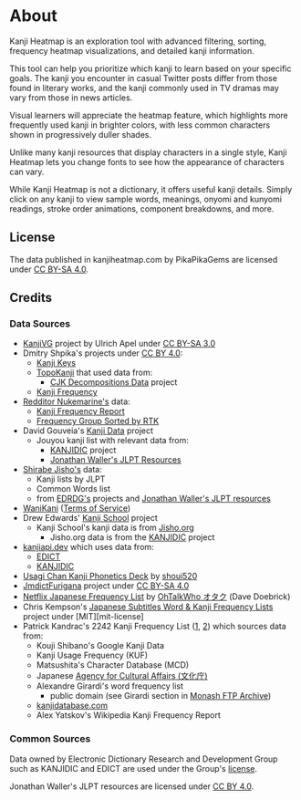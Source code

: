# About

Kanji Heatmap is an exploration tool with advanced filtering, sorting, frequency heatmap
visualizations, and detailed kanji information.

This tool can help you prioritize which kanji to learn based on your specific goals.
The kanji you encounter in casual Twitter posts differ from those found in literary works,
and the kanji commonly used in TV dramas may vary from those in news articles.

Visual learners will appreciate the heatmap feature, which highlights more frequently
used kanji in brighter colors, with less common characters shown in progressively duller shades.

Unlike many kanji resources that display characters in a single style, Kanji Heatmap lets you
change fonts to see how the appearance of characters can vary.

While Kanji Heatmap is not a dictionary, it offers useful kanji details. Simply click on any
kanji to view sample words, meanings, onyomi and kunyomi readings, stroke order animations,
component breakdowns, and more.

## License

The data published in kanjiheatmap.com by PikaPikaGems are licensed under [CC BY-SA 4.0][cc-by-sa-4].

## Credits

### Data Sources

- [KanjiVG](http://kanjivg.tagaini.net/) project by Ulrich Apel under [CC BY-SA 3.0][cc-by-sa-3]
- Dmitry Shpika's projects under [CC BY 4.0][cc-by-4]:
  - [Kanji Keys](https://github.com/scriptin/kanji-keys/)
  - [TopoKanji](https://github.com/scriptin/topokanji) that used data from:
    - [CJK Decompositions Data](https://github.com/amake/cjk-decomp) project
  - [Kanji Frequency](https://scriptin.github.io/kanji-frequency/)
- [Redditor Nukemarine's][nukemarine-post] data:
  - [Kanji Frequency Report][nuke-kanji-freq-rpt]
  - [Frequency Group Sorted by RTK][freq-grp-rtk]
- David Gouveia's [Kanji Data][dgouveia-kanji-data] project
  - Jouyou kanji list with relevant data from:
    - [KANJIDIC][kanjidic-project] project
    - [Jonathan Waller's JLPT Resources][waller-jlpt]
- [Shirabe Jisho's](https://ricoapps.com/) data:
  - Kanji lists by JLPT
  - Common Words list
  - from [EDRDG's][edrdg] projects and [Jonathan Waller's JLPT resources][waller-jlpt]
- [WaniKani](https://www.wanikani.com/) ([Terms of Service][wanikani-terms])
- Drew Edwards' [Kanji School](https://github.com/Lemmmy/KanjiSchool) project
  - Kanji School's kanji data is from [Jisho.org](https://jisho.org/)
    - Jisho.org data is from the [KANJIDIC][kanjidic-project] project
- [kanjiapi.dev](https://kanjiapi.dev/) which uses data from:
  - [EDICT][edict-project]
  - [KANJIDIC][kanjidic-project]
- [Usagi Chan Kanji Phonetics Deck][moe-way] by [shoui520][shoui]
- [JmdictFurigana][jmdictfurigana] project under [CC BY-SA 4.0][cc-by-sa-4]
- [Netflix Japanese Frequency List][netflix-freq-mediafire] by [OhTalkWho オタク][netflix-freq] (Dave Doebrick)
- Chris Kempson's [Japanese Subtitles Word & Kanji Frequency Lists][ckempson-subtitles] project under [MIT][mit-license]
- Patrick Kandrac's 2242 Kanji Frequency List ([1][pkandrac-freq-list], [2][pkandrac-research]) which sources data from:
  - Kouji Shibano's Google Kanji Data
  - Kanji Usage Frequency (KUF)
  - Matsushita's Character Database (MCD)
  - Japanese [Agency for Cultural Affairs (文化庁)][bunka]
  - Alexandre Girardi's word frequency list
    - public domain (see Girardi section in [Monash FTP Archive][monash-ftp])
  - [kanjidatabase.com](https://www.kanjidatabase.com/)
  - Alex Yatskov's Wikipedia Kanji Frequency Report

### Common Sources

Data owned by Electronic Dictionary Research and Development Group such as KANJIDIC and EDICT are used under the Group's [license](https://www.edrdg.org/edrdg/licence.html).

Jonathan Waller's JLPT resources are licensed under [CC BY 4.0][cc-by-4].

[nukemarine-post]: https://www.reddit.com/r/LearnJapanese/comments/fhx27j/comment/fkdyksq
[nuke-kanji-freq-rpt]: https://drive.google.com/file/d/1zbClv0H5VgswEDAkVmF3ikiVnoi6yGsW/view
[freq-grp-rtk]: https://drive.google.com/file/d/1SWkufrYEY8Xyyjpt_g-s1Ygqt_XzkHGK/view
[dgouveia-kanji-data]: https://github.com/davidluzgouveia/kanji-data
[edrdg]: https://www.edrdg.org/
[kanjidic-project]: https://www.edrdg.org/wiki/index.php/KANJIDIC_Project
[edict-project]: https://www.edrdg.org/wiki/index.php/JMdict-EDICT_Dictionary_Project
[waller-jlpt]: https://www.tanos.co.uk/jlpt/
[moe-way]: https://learnjapanese.moe/kanjiphonetics/
[shoui]: https://www.patreon.com/shoui
[jmdictfurigana]: https://github.com/Doublevil/JmdictFurigana
[netflix-freq]: https://www.youtube.com/watch?v=DwJWld8hW0M
[netflix-freq-mediafire]: https://www.mediafire.com/folder/mvh6jhwj6xxo6/Frequency_Lists
[ckempson-subtitles]: https://github.com/chriskempson/japanese-subtitles-word-kanji-frequency-lists
[pkandrac-freq-list]: https://docs.google.com/spreadsheets/d/1MBYfKPrlST3F51KIKbAlsGw1x4c_atuHfPwSSRN5sLs/edit
[pkandrac-research]: https://www.researchgate.net/publication/357159664_2242_Kanji_Frequency_List_ver_11
[monash-ftp]: http://ftp.usf.edu/pub/ftp.monash.edu.au/pub/nihongo/
[bunka]: https://www.bunka.go.jp/english/
[cc-by-4]: https://creativecommons.org/licenses/by/4.0/
[cc-by-sa-3]: https://creativecommons.org/licenses/by-sa/3.0
[cc-by-sa-4]: https://creativecommons.org/licenses/by-sa/4.0
[wanikani-terms]: https://www.wanikani.com/terms
